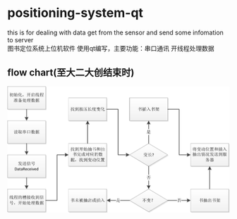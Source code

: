 # positioning-system-qt
this is for dealing with data get from the sensor and send some infomation to server  
图书定位系统上位机软件 使用qt编写，主要功能：串口通讯 开线程处理数据  
  
## flow chart(至大二大创结束时)  
![upperPC](https://github.com/meiqua/bpsys-upperPC/blob/master/images/upperPC.png)
